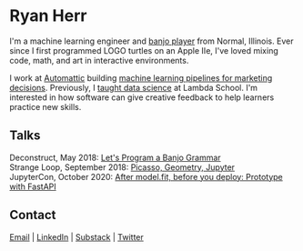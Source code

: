 # Ryan Herr

I'm a machine learning engineer and [banjo player](https://www.youtube.com/playlist?list=PLAwif0tmlJfUaGjOkqTl5RNJQLJH3798I) from Normal, Illinois. Ever since I first programmed LOGO turtles on an Apple IIe, I've loved mixing code, math, and art in interactive environments.

I work at [Automattic](https://automattic.com/) building [machine learning pipelines for marketing decisions](https://data.blog/tag/pipe/). Previously, 
I [taught data science](https://youtu.be/ITypFgnIiRQ) at Lambda School. I'm interested in how software can give creative feedback to help learners practice new skills.

## Talks
Deconstruct, May 2018: [Let's Program a Banjo Grammar](https://rrherr.github.io/banjo-grammar/)  
Strange Loop, September 2018: [Picasso, Geometry, Jupyter](https://rrherr.github.io/picasso/)  
JupyterCon, October 2020: [After model.fit, before you deploy: Prototype with FastAPI](https://github.com/rrherr/fastapi-jupytercon-2020)  

## Contact
[Email](mailto:rrherr@gmail.com) \| [LinkedIn](https://www.linkedin.com/in/ryan-herr-b5a8a77/) \| [Substack](https://ryanherr.substack.com/) \| [Twitter](https://twitter.com/rrherr)
